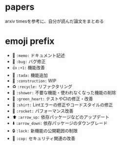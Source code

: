 # papers
arxiv timesを参考に、自分が読んだ論文をまとめる

# emoji prefix
- 📝  `:memo:` ドキュメント記述
- 🐛  `:bug:` バグ修正
- 👍  `:+1:` 機能改善
- 🎉  `:tada:` 機能追加
- 🚧  `:construction:` WIP
- ♻️   `:recycle:` リファクタリング
- 🚿  `:shower:` 不要な機能・使われなくなった機能の削除
- 💚  `:green_heart:` テストやCIの修正・改善
- 👕  `:shirt:` Lintエラーの修正やコードスタイルの修正
- 🚀  `:rocket:` パフォーマンス改善
- ⬆️   `:arrow_up:` 依存パッケージなどのアップデート
- ⬇️   `:arrow_down:` 依存パッケージのダウングレード
- 🔒  `:lock:` 新機能の公開範囲の制限
- 👮  `:cop:` セキュリティ関連の改善
